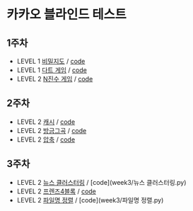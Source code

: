 # 카카오 블라인드 테스트

## 1주차

- LEVEL 1 [비밀지도](https://programmers.co.kr/learn/courses/30/lessons/17681) / [code](week1/17681.py)
- LEVEL 1 [다트 게임](https://programmers.co.kr/learn/courses/30/lessons/17682) / [code](week1/17682.py)
- LEVEL 2 [N진수 게임](https://programmers.co.kr/learn/courses/30/lessons/17687) / [code](week1/17687.py)

## 2주차

- LEVEL 2 [캐시](https://programmers.co.kr/learn/courses/30/lessons/17680) / [code](week2/캐시.py)
- LEVEL 2 [방금그곡](https://programmers.co.kr/learn/courses/30/lessons/17683) / [code](week2/방금그곡.py)
- LEVEL 2 [압축](https://programmers.co.kr/learn/courses/30/lessons/17684) / [code](week2/압축.py)

## 3주차

- LEVEL 2 [뉴스 클러스터링](https://programmers.co.kr/learn/courses/30/lessons/17677) / [code](week3/뉴스 클러스터링.py)
- LEVEL 2 [프렌즈4블록](https://programmers.co.kr/learn/courses/30/lessons/17679) / [code](week3/프렌즈4블록.py)
- LEVEL 2 [파일명 정렬](https://programmers.co.kr/learn/courses/30/lessons/17686) / [code](week3/파일명 정렬.py)
